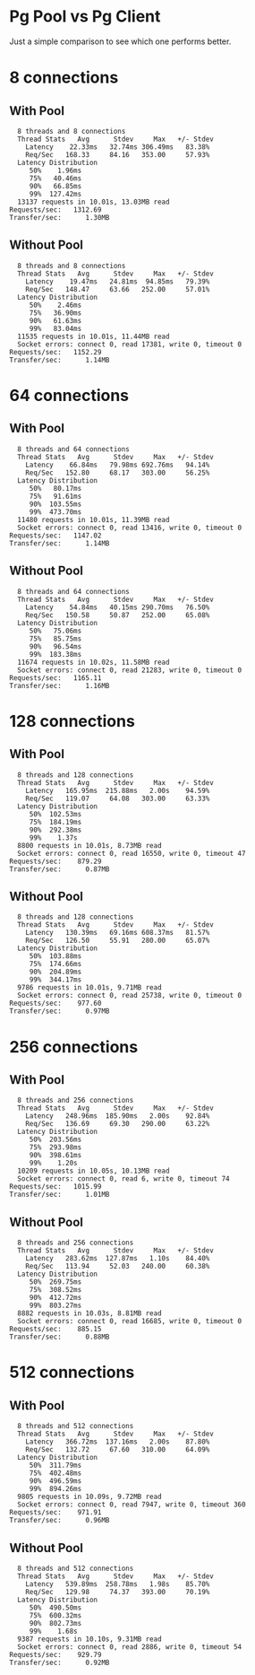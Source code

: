 # Pg Pool vs Pg Client
Just a simple comparison to see which one performs better.

# 8 connections

## With Pool

```Running 10s test @ http://localhost:3000/clients/1/transactions
  8 threads and 8 connections
  Thread Stats   Avg      Stdev     Max   +/- Stdev
    Latency    22.33ms   32.74ms 306.49ms   83.38%
    Req/Sec   168.33     84.16   353.00     57.93%
  Latency Distribution
     50%    1.96ms
     75%   40.46ms
     90%   66.85ms
     99%  127.42ms
  13137 requests in 10.01s, 13.03MB read
Requests/sec:   1312.69
Transfer/sec:      1.30MB
```

## Without Pool

```Running 10s test @ http://localhost:3001/clients/1/transactions
  8 threads and 8 connections
  Thread Stats   Avg      Stdev     Max   +/- Stdev
    Latency    19.47ms   24.81ms  94.85ms   79.39%
    Req/Sec   148.47     63.66   252.00     57.01%
  Latency Distribution
     50%    2.46ms
     75%   36.90ms
     90%   61.63ms
     99%   83.04ms
  11535 requests in 10.01s, 11.44MB read
  Socket errors: connect 0, read 17381, write 0, timeout 0
Requests/sec:   1152.29
Transfer/sec:      1.14MB
```

# 64 connections

## With Pool

```Running 10s test @ http://localhost:3000/clients/1/transactions
  8 threads and 64 connections
  Thread Stats   Avg      Stdev     Max   +/- Stdev
    Latency    66.84ms   79.98ms 692.76ms   94.14%
    Req/Sec   152.80     68.17   303.00     56.25%
  Latency Distribution
     50%   80.17ms
     75%   91.61ms
     90%  103.55ms
     99%  473.70ms
  11480 requests in 10.01s, 11.39MB read
  Socket errors: connect 0, read 13416, write 0, timeout 0
Requests/sec:   1147.02
Transfer/sec:      1.14MB
```

## Without Pool

```Running 10s test @ http://localhost:3001/clients/1/transactions
  8 threads and 64 connections
  Thread Stats   Avg      Stdev     Max   +/- Stdev
    Latency    54.84ms   40.15ms 290.70ms   76.50%
    Req/Sec   150.58     50.87   252.00     65.08%
  Latency Distribution
     50%   75.06ms
     75%   85.75ms
     90%   96.54ms
     99%  183.38ms
  11674 requests in 10.02s, 11.58MB read
  Socket errors: connect 0, read 21283, write 0, timeout 0
Requests/sec:   1165.11
Transfer/sec:      1.16MB
```

# 128 connections

## With Pool

```Running 10s test @ http://localhost:3000/clients/1/transactions
  8 threads and 128 connections
  Thread Stats   Avg      Stdev     Max   +/- Stdev
    Latency   165.95ms  215.88ms   2.00s    94.59%
    Req/Sec   119.07     64.08   303.00     63.33%
  Latency Distribution
     50%  102.53ms
     75%  184.19ms
     90%  292.38ms
     99%    1.37s 
  8800 requests in 10.01s, 8.73MB read
  Socket errors: connect 0, read 16550, write 0, timeout 47
Requests/sec:    879.29
Transfer/sec:      0.87MB
```

## Without Pool

```Running 10s test @ http://localhost:3001/clients/1/transactions
  8 threads and 128 connections
  Thread Stats   Avg      Stdev     Max   +/- Stdev
    Latency   130.39ms   69.16ms 608.37ms   81.57%
    Req/Sec   126.50     55.91   280.00     65.07%
  Latency Distribution
     50%  103.88ms
     75%  174.66ms
     90%  204.89ms
     99%  344.17ms
  9786 requests in 10.01s, 9.71MB read
  Socket errors: connect 0, read 25738, write 0, timeout 0
Requests/sec:    977.60
Transfer/sec:      0.97MB
```

# 256 connections

## With Pool

```Running 10s test @ http://localhost:3000/clients/1/transactions
  8 threads and 256 connections
  Thread Stats   Avg      Stdev     Max   +/- Stdev
    Latency   248.96ms  185.90ms   2.00s    92.84%
    Req/Sec   136.69     69.30   290.00     63.22%
  Latency Distribution
     50%  203.56ms
     75%  293.98ms
     90%  398.61ms
     99%    1.20s 
  10209 requests in 10.05s, 10.13MB read
  Socket errors: connect 0, read 6, write 0, timeout 74
Requests/sec:   1015.99
Transfer/sec:      1.01MB
```

## Without Pool

```Running 10s test @ http://localhost:3001/clients/1/transactions
  8 threads and 256 connections
  Thread Stats   Avg      Stdev     Max   +/- Stdev
    Latency   283.62ms  127.87ms   1.10s    84.40%
    Req/Sec   113.94     52.03   240.00     60.38%
  Latency Distribution
     50%  269.75ms
     75%  308.52ms
     90%  412.72ms
     99%  803.27ms
  8882 requests in 10.03s, 8.81MB read
  Socket errors: connect 0, read 16685, write 0, timeout 0
Requests/sec:    885.15
Transfer/sec:      0.88MB
```

# 512 connections

## With Pool

```Running 10s test @ http://localhost:3000/clients/1/transactions
  8 threads and 512 connections
  Thread Stats   Avg      Stdev     Max   +/- Stdev
    Latency   366.72ms  137.16ms   2.00s    87.80%
    Req/Sec   132.72     67.60   310.00     64.09%
  Latency Distribution
     50%  311.79ms
     75%  402.48ms
     90%  496.59ms
     99%  894.26ms
  9805 requests in 10.09s, 9.72MB read
  Socket errors: connect 0, read 7947, write 0, timeout 360
Requests/sec:    971.91
Transfer/sec:      0.96MB
```

## Without Pool

```Running 10s test @ http://localhost:3001/clients/1/transactions
  8 threads and 512 connections
  Thread Stats   Avg      Stdev     Max   +/- Stdev
    Latency   539.89ms  258.78ms   1.98s    85.70%
    Req/Sec   129.98     74.37   393.00     70.19%
  Latency Distribution
     50%  490.50ms
     75%  600.32ms
     90%  802.73ms
     99%    1.68s 
  9387 requests in 10.10s, 9.31MB read
  Socket errors: connect 0, read 2886, write 0, timeout 54
Requests/sec:    929.79
Transfer/sec:      0.92MB
```